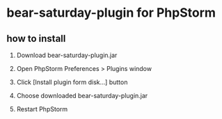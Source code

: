 # bear-saturday-plugin for PhpStorm

## how to install

1. Download bear-saturday-plugin.jar

2. Open PhpStorm Preferences > Plugins window

3. Click [Install plugin form disk...] button

4. Choose downloaded bear-saturday-plugin.jar

5. Restart PhpStorm
